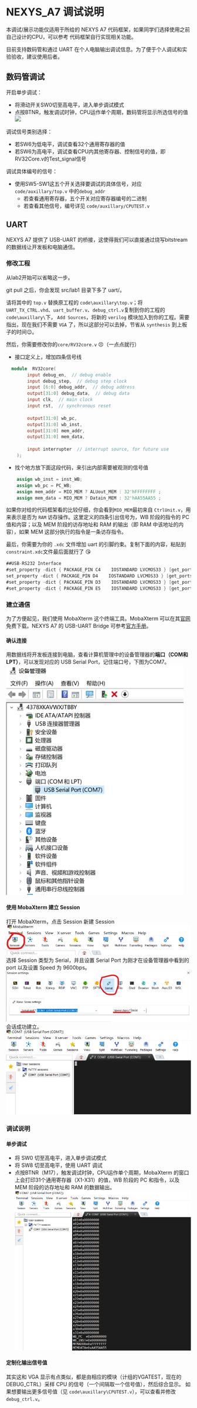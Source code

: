 # NEXYS_A7 调试说明

本调试/展示功能仅适用于所给的 NEXYS A7 代码框架，如果同学们选择使用之前自己设计的CPU，可以参考
代码框架自行实现相关功能。

目前支持数码管和通过 UART 在个人电脑输出调试信息。为了便于个人调试和实验验收，建议使用后者。

## 数码管调试

开启单步调试：

- 将滑动开关SW0切至高电平，进入单步调试模式
- 点按BTNR，触发调试时钟，CPU运作单个周期，数码管将显示所选信号的值
  ![](img/NEXYS_A7数码管单步调试.png)

调试信号类别选择：

- 若SW6为低电平，调试查看32个通用寄存器的值
- 若SW6为高电平，调试查看CPU内其他寄存器、控制信号的值，即RV32Core.v的Test_signal信号

调试具体编号的信号：

- 使用SW5-SW1这五个开关选择要调试的具体信号，对应 `code/auxillary/top.v` 中的`debug_addr`
  - 若查看通用寄存器，五个开关对应寄存器编号的二进制
  - 若查看其他信号，编号详⻅ `code/auxillary/CPUTEST.v`
## UART 
NEXYS A7 提供了 USB-UART 的桥接，这使得我们可以直接通过烧写bitstream的数据线让开发板和电脑通信。
### 修改工程

从lab2开始可以省略这一步。

git pull 之后，你会发现 src/lab1 目录下多了 uart/。

请将其中的 `top.v` 替换原工程的 `code\auxillary\top.v`；将 `UART_TX_CTRL.vhd`、`uart_buffer.v`、`debug_ctrl.v`复制到你的工程的`code\auxillary\`下， `Add Sources`，将新的 `verilog` 模块加入到你的工程。需要指出，现在我们不需要 `VGA` 了，所以这部分可以去掉，节省从 `synthesis` 到上板子的时间:wink:。

然后，你需要修改你的`core/RV32core.v` :persevere:（一点点就行）

- 接口定义上，增加四条信号线
``` verilog
  module  RV32core(
        input debug_en,  // debug enable
        input debug_step,  // debug step clock
        input [6:0] debug_addr,  // debug address
        output[31:0] debug_data,  // debug data
        input clk,  // main clock
        input rst,  // synchronous reset 

        output[31:0] wb_pc,
        output[31:0] wb_inst,
        output[31:0] mem_addr,
        output[31:0] mem_data,
        
        input interrupter  // interrupt source, for future use
    );
```
- 找个地方放下面这段代码，来引出内部需要被观测的信号值
``` verilog
    assign wb_inst = inst_WB;
    assign wb_pc = PC_WB;
    assign mem_addr = MIO_MEM ? ALUout_MEM : 32'hFFFFFFFF ;
    assign mem_data = MIO_MEM ? Datain_MEM : 32'hAA55AA55 ;
```

如果你对给的代码框架看的比较仔细，你会看到`MIO_MEM`最初来自 `CtrlUnit.v`，用来表示是否为 `RAM` 访存操作。这里定义的四条引出信号为，WB 阶段的指令的 PC 值和内容；以及 MEM 阶段的访存地址和 RAM 的输出（即 RAM 中该地址的内容），如果 MEM 这部分执行的指令是一条访存指令。

最后，你需要为你的 `.xdc` 文件增加 uart 的引脚约束。复制下面的内容，粘贴到`constraint.xdc`文件最后面就行了 :kissing_heart:
```verilog
##USB-RS232 Interface
#set_property -dict { PACKAGE_PIN C4    IOSTANDARD LVCMOS33 } [get_ports { UART_TXD_IN }]; #IO_L7P_T1_AD6P_35 Sch=uart_txd_in
set_property -dict { PACKAGE_PIN D4    IOSTANDARD LVCMOS33 } [get_ports { UART_TXD }]; #IO_L11N_T1_SRCC_35 Sch=uart_rxd_out
#set_property -dict { PACKAGE_PIN D3    IOSTANDARD LVCMOS33 } [get_ports { UART_CTS }]; #IO_L12N_T1_MRCC_35 Sch=uart_cts
#set_property -dict { PACKAGE_PIN E5    IOSTANDARD LVCMOS33 } [get_ports { UART_RTS }]; #IO_L5N_T0_AD13N_35 Sch=uart_rts
```

### 建立通信
为了⽅便起⻅，我们使⽤ MobaXterm 这个终端⼯具。MobaXterm 可以在其[官网](https://mobaxterm.mobatek.net)免费下载。NEXYS A7 的 USB-UART Bridge 可参考[官方手册](https://digilent.com/reference/programmable-logic/nexys-a7/reference-manual)。
#### 确认连接
用数据线将开发板连接到电脑，查看计算机管理中的设备管理器的**端口（COM和LPT）**，可以发现对应的 USB Serial Port，记住端口号，下图为COM7。
![USB_SERIAL_PORT](img/USB_S_P.png)
#### 使用 MobaXterm 建立 Session
打开 MobaXterm，点击 Session 新建 Session
![NEW_SESSION](img/session.png)
选择 Session 类型为 Serial，并且设置 Serial Port 为刚才在设备管理器中看到的 port 以及设置 Speed 为 9600bps。
![SESSION_SETTING](img/session_setting.png)
会话成功建立。
![SESSION_SET_UP](img/session_set_up.png)
### 调试说明
#### 单步调试

  - 将 SW0 切至高电平，进入单步调试模式
  - 将 SW8 切至高电平，使用 UART 调试
  - 点按BTNR（M17），触发调试时钟，CPU运作单个周期，MobaXterm 的窗口上会打印31个通用寄存器（X1-X31）的值，WB 阶段的 PC 和指令，以及 MEM 阶段的访存地址和 RAM 的数据输出。
    ![DEBUG_WINDOW](img/uart_display.png)
#### 定制化输出信号值

  其实这和 VGA 显示有点类似，都是由相应的模块（计组的VGATEST，现在的 DEBUG_CTRL）采样 CPU 的信号（一个间隔取一个信号值），然后综合显示。 
  如果想要输出更多信号值（见 `code\auxillary\CPUTEST.v`），可以查看并修改 `debug_ctrl.v`。
